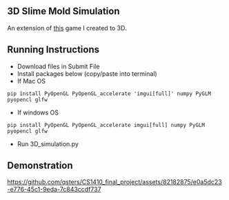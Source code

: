 ## 3D Slime Mold Simulation
An extension of [this](https://store.steampowered.com/app/2454710/MoldLab/) game I created to 3D.

## Running Instructions
- Download files in Submit File
- Install packages below (copy/paste into terminal)
- If Mac OS
```terminal
pip install PyOpenGL PyOpenGL_accelerate 'imgui[full]' numpy PyGLM pyopencl glfw
```
- If windows OS
```terminal
pip install PyOpenGL PyOpenGL_accelerate imgui[full] numpy PyGLM pyopencl glfw
```
- Run 3D_simulation.py

## Demonstration
https://github.com/qsters/CS1410_final_project/assets/82182875/e0a5dc23-e776-45c1-9eda-7c843ccdf737
